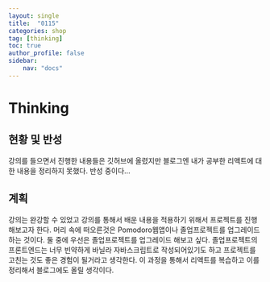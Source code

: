 ```yaml
---
layout: single
title:  "0115"
categories: shop
tag: [thinking]
toc: true
author_profile: false
sidebar:
    nav: "docs"
---
```

# Thinking
## 현황 및 반성
강의를 들으면서 진행한 내용들은 깃허브에 올렸지만 블로그엔 내가 공부한 리액트에 대한 내용을 정리하지 못했다. 반성 중이다...

## 계획
강의는 완강할 수 있었고 강의를 통해서 배운 내용을 적용하기 위해서 프로젝트를 진행해보고자 한다. 머리 속에 떠오른것은 Pomodoro웹앱이나 졸업프로젝트를 업그레이드하는 것이다.
둘 중에 우선은 졸업프로젝트를 업그레이드 해보고 싶다. 졸업프로젝트의 프론트엔드는 너무 빈약하게 바닐라 자바스크립트로 작성되어있기도 하고 프로젝트를 고친는 것도 좋은 경험이 될거라고 생각한다.
이 과정을 통해서 리액트를 복습하고 이를 정리해서 블로그에도 올릴 생각이다.